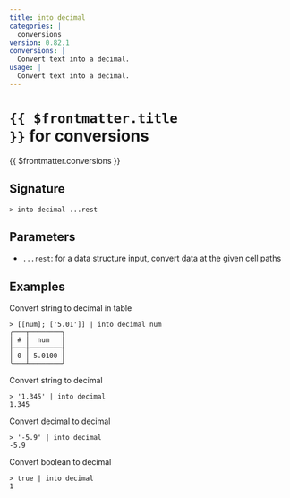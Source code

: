 ```yaml
---
title: into decimal
categories: |
  conversions
version: 0.82.1
conversions: |
  Convert text into a decimal.
usage: |
  Convert text into a decimal.
---
```


# <code>{{ $frontmatter.title }}</code> for conversions

<div class='command-title'>{{ $frontmatter.conversions }}</div>

## Signature

```> into decimal ...rest```

## Parameters

 -  `...rest`: for a data structure input, convert data at the given cell paths

## Examples

Convert string to decimal in table
```shell
> [[num]; ['5.01']] | into decimal num
╭───┬────────╮
│ # │  num   │
├───┼────────┤
│ 0 │ 5.0100 │
╰───┴────────╯

```

Convert string to decimal
```shell
> '1.345' | into decimal
1.345
```

Convert decimal to decimal
```shell
> '-5.9' | into decimal
-5.9
```

Convert boolean to decimal
```shell
> true | into decimal
1
```
